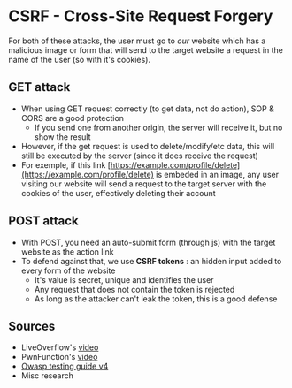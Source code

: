 # CSRF - Cross-Site Request Forgery

For both of these attacks, the user must go to _our_ website which has a malicious image or form that will send to the target website a request in the name of the user \(so with it's cookies\).

## GET attack

* When using GET request correctly  \(to get data, not do action\), SOP & CORS are a good protection
  * If you send one from another origin, the server will receive it, but no show the result
* However, if the get request is used to delete/modify/etc data, this will still be executed by the server \(since it does receive the request\)
* For exemple, if this link [https://example.com/profile/delete](https://example.com/profile/delete) is embeded in an image, any user visiting our website will send a request to the target server with the cookies of the user, effectively deleting their account

## POST attack

* With POST, you need an auto-submit form \(through js\) with the target website as the action link
* To defend against that, we use **CSRF tokens** : an hidden input added to every form of the website
  * It's value is secret, unique and identifies the user
  * Any request that does not contain the token is rejected
  * As long as the attacker can't leak the token, this is a good defense

## Sources

* LiveOverflow's [video](https://www.youtube.com/watch?v=KaEj_qZgiKY)
* PwnFunction's [video](https://www.youtube.com/watch?v=eWEgUcHPle0)
* [Owasp testing guide v4](https://owasp.org/www-project-web-security-testing-guide/assets/archive/OWASP_Testing_Guide_v4.pdf)
* Misc research

